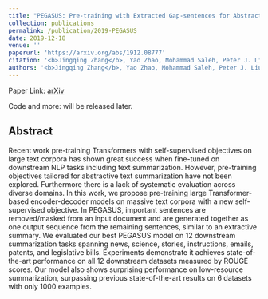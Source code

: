 ```yaml
---
title: "PEGASUS: Pre-training with Extracted Gap-sentences for Abstractive Summarization"
collection: publications
permalink: /publication/2019-PEGASUS
date: 2019-12-18
venue: ''
paperurl: 'https://arxiv.org/abs/1912.08777'
citation: '<b>Jingqing Zhang</b>, Yao Zhao, Mohammad Saleh, Peter J. Liu. "PEGASUS: Pre-training with Extracted Gap-sentences for Abstractive Summarization." arXiv preprint arXiv:1912.08777 (2019)'
authors: '<b>Jingqing Zhang</b>, Yao Zhao, Mohammad Saleh, Peter J. Liu'
---
```


Paper Link: [arXiv](https://arxiv.org/pdf/1912.08777.pdf) 

Code and more: will be released later.

## Abstract
Recent work pre-training Transformers with self-supervised objectives on large text corpora has shown great success when fine-tuned on downstream NLP tasks including text summarization. However, pre-training objectives tailored for abstractive text summarization have not been explored. Furthermore there is a lack of systematic evaluation across diverse domains. In this work, we propose pre-training large Transformer-based encoder-decoder models on massive text corpora with a new self-supervised objective. In PEGASUS, important sentences are removed/masked from an input document and are generated together as one output sequence from the remaining sentences, similar to an extractive summary. We evaluated our best PEGASUS model on 12 downstream summarization tasks spanning news, science, stories, instructions, emails, patents, and legislative bills. Experiments demonstrate it achieves state-of-the-art performance on all 12 downstream datasets measured by ROUGE scores. Our model also shows surprising performance on low-resource summarization, surpassing previous state-of-the-art results on 6 datasets with only 1000 examples.

